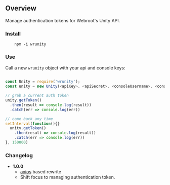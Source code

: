 ## Overview

Manage authentication tokens for Webroot's Unity API.


### Install

```
    npm -i wrunity
```

### Use
Call a new `wrunity` object with your api and console keys:

```javascript

const Unity = require('wrunity');
const unity = new Unity(<apiKey>, <apiSecret>, <consoleUsername>, <consolePassword>);

// grab a current auth token
unity.getToken()
  .then(result => console.log(result))
  .catch(err => console.log(err))

// come back any time
setInterval(function(){}
  unity.getToken()
    .then(result => console.log(result))
    .catch(err => console.log(err))
}, 150000)

```

### Changelog
- **1.0.0**
  - [axios](https://github.com/axios/axios) based rewrite
  - Shift focus to managing authentication token.
